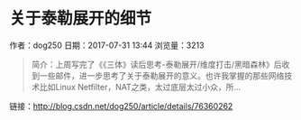 # 关于泰勒展开的细节
作者：dog250
日期：2017-07-31 13:44
浏览量：3213
> 简介：上周写完了《《三体》读后思考-泰勒展开/维度打击/黑暗森林》后收到一些邮件，进一步思考了关于泰勒展开的意义。也许我掌握的那些网络技术比如Linux Netfilter，NAT之类，太过底层太过小众，所...

 链接：http://blog.csdn.net/dog250/article/details/76360262
